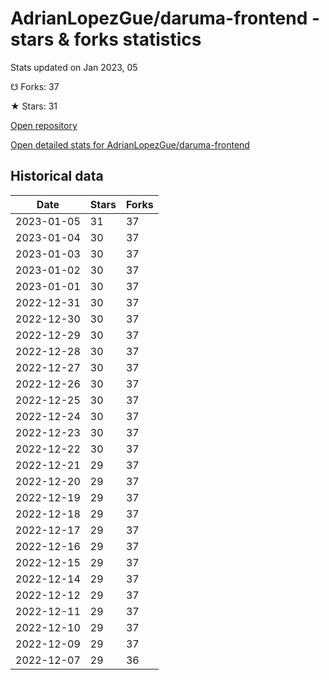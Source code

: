 # AdrianLopezGue/daruma-frontend - stars & forks statistics

Stats updated on Jan 2023, 05

☋ Forks: 37

★ Stars: 31

[Open repository](https://github.com/AdrianLopezGue/daruma-frontend)

[Open detailed stats for AdrianLopezGue/daruma-frontend](https://reviewgithub.com/rep/AdrianLopezGue/daruma-frontend)

## Historical data
| Date | Stars | Forks |
|------|-------|-------|
| 2023-01-05 | 31 | 37 | 
| 2023-01-04 | 30 | 37 | 
| 2023-01-03 | 30 | 37 | 
| 2023-01-02 | 30 | 37 | 
| 2023-01-01 | 30 | 37 | 
| 2022-12-31 | 30 | 37 | 
| 2022-12-30 | 30 | 37 | 
| 2022-12-29 | 30 | 37 | 
| 2022-12-28 | 30 | 37 | 
| 2022-12-27 | 30 | 37 | 
| 2022-12-26 | 30 | 37 | 
| 2022-12-25 | 30 | 37 | 
| 2022-12-24 | 30 | 37 | 
| 2022-12-23 | 30 | 37 | 
| 2022-12-22 | 30 | 37 | 
| 2022-12-21 | 29 | 37 | 
| 2022-12-20 | 29 | 37 | 
| 2022-12-19 | 29 | 37 | 
| 2022-12-18 | 29 | 37 | 
| 2022-12-17 | 29 | 37 | 
| 2022-12-16 | 29 | 37 | 
| 2022-12-15 | 29 | 37 | 
| 2022-12-14 | 29 | 37 | 
| 2022-12-12 | 29 | 37 | 
| 2022-12-11 | 29 | 37 | 
| 2022-12-10 | 29 | 37 | 
| 2022-12-09 | 29 | 37 | 
| 2022-12-07 | 29 | 36 | 

